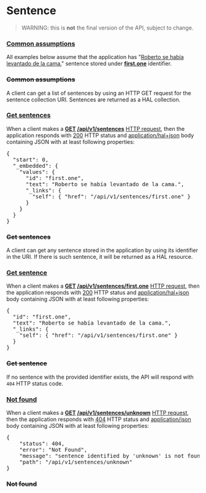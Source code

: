 # Sentence

> WARNING: this is **not** the final version of the API, subject to
> change.

### [Common assumptions](- "before")

All examples below assume that the application has
"[Roberto se había levantado de la cama.](- "#sentence")" sentence
stored under **[first.one](- "store(#TEXT, #sentence)")** identifier.

### ~~Common assumptions~~

A client can get a list of sentences by using an HTTP GET request
for the sentence collection URI. Sentences are returned as a HAL
collection.

### [Get sentences](- "get-sentences c:status=ExpectedToFail")

When a client makes a
**[GET](- "#method") [/api/v1/sentences](- "#uri")**
[HTTP request](- "#response=http(#method, #uri)"), then the application
responds with [200](- "?=#response.status") HTTP status and
[application/hal+json](- "?=#response.contentType") body containing
JSON with at least following properties:

<pre concordion:assert-equals="containsJson(#response.body, #TEXT)">{
  "start": 0,
  "_embedded": {
    "values": {
      "id": "first.one",
      "text": "Roberto se había levantado de la cama.",
      "_links": {
        "self": { "href": "/api/v1/sentences/first.one" }
      }
    }
  }
}</pre>

### ~~Get sentences~~

A client can get any sentence stored in the application by
using its identifier in the URI. If there is such sentence, it will
be returned as a HAL resource.

### [Get sentence](- "get-sentence c:status=ExpectedToFail")

When a client makes a
**[GET](- "#method") [/api/v1/sentences/first.one](- "#uri")**
[HTTP request](- "#response=http(#method, #uri)"), then the application
responds with [200](- "?=#response.status") HTTP status and
[application/hal+json](- "?=#response.contentType") body containing
JSON with at least following properties:

<pre concordion:assert-equals="containsJson(#response.body, #TEXT)">{
  "id": "first.one",
  "text": "Roberto se había levantado de la cama.",
  "_links": {
    "self": { "href": "/api/v1/sentences/first.one" }
  }
}</pre>

### ~~Get sentence~~

If no sentence with the provided identifier exists, the API will
respond with `404` HTTP status code.

### [Not found](- "not-found c:status=ExpectedToFail")

When a client makes a
**[GET](- "#method") [/api/v1/sentences/unknown](- "#uri")**
[HTTP request](- "#response=http(#method, #uri)"), then the application
responds with [404](- "?=#response.status") HTTP status and
[application/json](- "?=#response.contentType") body containing
JSON with at least following properties:

<pre concordion:assert-equals="containsJson(#response.body, #TEXT)">{
    "status": 404,
    "error": "Not Found",
    "message": "sentence identified by 'unknown' is not found",
    "path": "/api/v1/sentences/unknown"
}</pre>

### ~~Not found~~

